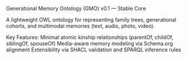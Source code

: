 Generational Memory Ontology (GMO)
v0.1 — Stable Core

A lightweight OWL ontology for representing family trees, generational cohorts, and multimodal memories (text, audio, photo, video).

Key Features:
Minimal atomic kinship relationships (parentOf, childOf, siblingOf, spouseOf)
Media-aware memory modeling via Schema.org alignment
Extensibility via SHACL validation and SPARQL inference rules

